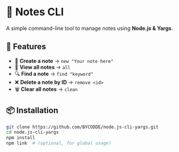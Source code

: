 # 🚀 Notes CLI  

A simple command-line tool to manage notes using **Node.js & Yargs**.  

## 🚀 Features  
- 📌 **Create a note** → `new "Your note here"`  
- 📜 **View all notes** → `all`  
- 🔍 **Find a note** → `find "keyword"`  
- ❌ **Delete a note by ID** → `remove <id>`  
- 🗑 **Clear all notes** → `clean`  

## 📦 Installation  
```sh
git clone https://github.com/BYCODDE/node.js-cli-yargs.git  
cd node.js-cli-yargs  
npm install  
npm link  # (optional, for global usage)
